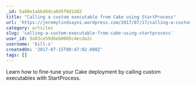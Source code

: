 ```yaml
---
_id: 5a88e1abbd6dca0d5f0d1dd2
title: "Calling a custom executable from Cake using StartProcess"
url: 'https://jeremylindsayni.wordpress.com/2017/07/17/calling-a-custom-executable-from-cake-using-startprocess-and-processsettings/'
category: articles
slug: 'calling-a-custom-executable-from-cake-using-startprocess'
user_id: 5a83ce59d6eb0005c4ecda2c
username: 'bill-s'
createdOn: '2017-07-15T00:47:02.000Z'
tags: []
---
```


Learn how to fine-tune your Cake deployment by calling custom executables with StartProcess.
